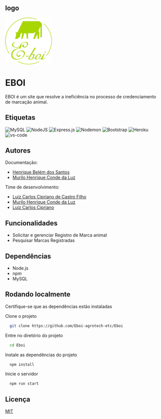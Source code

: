 
##  logo
![EBOI-logo](https://github.com/Eboi-agrotech-etc/Eboi/blob/main/public/assets/eboi-logo.png?raw=true)



# EBOI

EBOI é um site que resolve a ineficiência no processo de credenciamento de marcação animal.



## Etiquetas

![MySQL](https://img.shields.io/badge/mysql-%2300f.svg?style=for-the-badge&logo=mysql&logoColor=white)
![NodeJS](https://img.shields.io/badge/node.js-6DA55F?style=for-the-badge&logo=node.js&logoColor=white)
![Express.js](https://img.shields.io/badge/express.js-%23404d59.svg?style=for-the-badge&logo=express&logoColor=%2361DAFB)
![Nodemon](https://img.shields.io/badge/NODEMON-%23323330.svg?style=for-the-badge&logo=nodemon&logoColor=%BBDEAD)
![Bootstrap](https://img.shields.io/badge/Bootstrap-7952B3.svg?style=for-the-badge&logo=Bootstrap&logoColor=white)
![Heroku](https://img.shields.io/badge/Heroku-430098.svg?style=for-the-badge&logo=Heroku&logoColor=white)
![vs-code](https://img.shields.io/badge/Visual%20Studio%20Code-007ACC.svg?style=for-the-badge&logo=Visual-Studio-Code&logoColor=white)
## Autores

Documentação:
- [Henrique Belém dos Santos](https://github.com/HrickBel)
- [Murilo Henrique Conde da Luz](https://github.com/murilo-henrique060)

Time de desenvolvimento:
- [Luiz Carlos Cipriano de Castro Filho](https://github.com/Dark-Llght)
- [Murilo Henrique Conde da Luz](https://github.com/murilo-henrique060)
- [Luiz Carlos Cipriano](https://github.com/Dark-Llght)


## Funcionalidades

- Solicitar e gerenciar Registro de Marca animal
- Pesquisar Marcas Registradas

## Dependências
- Node.js
- npm
- MySQL
## Rodando localmente

Certifique-se que as dependências estão instaladas

Clone o projeto

```bash
  git clone https://github.com/Eboi-agrotech-etc/Eboi
```

Entre no diretório do projeto

```bash
  cd Eboi
```

Instale as dependências do projeto

```bash
  npm install
```

Inicie o servidor

```bash
  npm run start
```


## Licença

[MIT](https://choosealicense.com/licenses/mit/)

